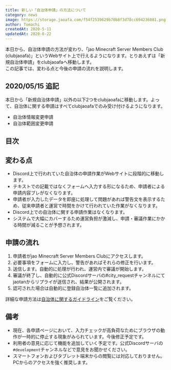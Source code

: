 ```yaml
---
title: 新しい「自治体申請」の方法について
category: news
image: https://storage.jaoafa.com/f54f2539629b70b8f3d78cc694236081.png
author: Tomachi
createdAt: 2020-5-11
updatedAt: 2020-8-22
---
```


本日から、自治体申請の方法が変わり、「jao Minecraft Server Members Club (clubjaoafa)」というWebサイト上で行えるようになります。とりあえずは「新規自治体申請」をclubjaoafaへ移動します。  
この記事では、変わる点と今後の申請の流れを説明します。

## 2020/05/15 追記

本日から「新規自治体申請」以外の以下2つをclubjaoafaに移動します。よって、自治体に関する申請はすべてclubjaoafaでのみ受け付けるようになります。

- 自治体情報変更申請
- 自治体範囲変更申請

## 目次

<!--contents-->

## 変わる点

- Discord上で行われていた自治体の申請作業がWebサイトに段階的に移動します。
- テキストでの記載ではなくフォームへ入力する形になるため、申請者による申請内容ブレがなくなります。
- 申請者が入力したデータを即座に処理して問題があれば警告文を表示するため、従来申請者と運営で時間をかけて行われていた作業がなくなります。
- Discord上での自治体に関する申請作業はなくなります。
- システムで大幅にカバーするため運営負担が激減し、申請・審議作業にかかる時間が減ることが予想されます。

## 申請の流れ

1. 申請者がjao Minecraft Server Members Clubにアクセスします。
2. 必要事項をフォームに入力し、警告があればそれらの修正を行います。
3. 送信します。自動的に処理が行われ、運営内で審議が開始します。
4. 審議が終了し、自動的に公式Discordサーバの#city_requestチャンネルにてjaotanからリプライが送信され、結果が公開されます。
5. 認可された場合は自動的に登録自治体一覧に追加されます。

詳細な申請方法は[自治体に関するガイドライン](/rule/guidelines/cities)をご覧ください。

## 備考

- 現在、各申請ページにおいて、入力チェックが高負荷なためにブラウザの動作が一時的に停止する現象がみられています。今後修正予定です。
- 利用者の意見に応じて機能を追加していく予定です。公式Discordサーバの`#development`チャンネルなどで意見をお聞かせください。
- スマートフォンおよびタブレット端末からの閲覧には対応しておりません。PCからのアクセスを強く推奨します。
